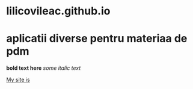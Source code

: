 # lilicovileac.github.io

# aplicatii diverse pentru materiaa de pdm

**bold text here**  _some italic text_ 

[My site is](www.google.com) 
